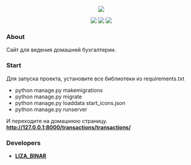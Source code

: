 <p align="center">
    <img src="https://i.ibb.co/BsSYhcT/QI4r-e-Tyd4-I.jpg">
</p>

<p align="center">
    <img src="https://img.shields.io/badge/Python-3.10.6-yellowgreen">
    <img src="https://img.shields.io/badge/Django-4.1-green">
    <img src="https://img.shields.io/badge/Version-0.0-yellow">
</p>

### About

Сайт для ведения домашней бухгалтерии.

### Start

Для запуска проекта, установите все библиотеки из requirements.txt

- python manage.py makemigrations
- python manage.py migrate
- python manage.py loaddata start_icons.json
- python manage.py runserver

И переходите на домашнюю страницу.
<b>http://127.0.0.1:8000/transactions/transactions/<b>

### Developers

- [LIZA_BINAR](https://github.com/LizaBinar)
